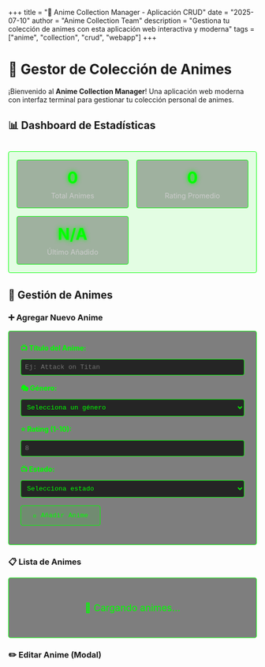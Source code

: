 +++
title = "🎌 Anime Collection Manager - Aplicación CRUD"
date = "2025-07-10"
author = "Anime Collection Team"
description = "Gestiona tu colección de animes con esta aplicación web interactiva y moderna"
tags = ["anime", "collection", "crud", "webapp"]
+++

# 🎌 Gestor de Colección de Animes

¡Bienvenido al **Anime Collection Manager**! Una aplicación web moderna con interfaz terminal para gestionar tu colección personal de animes.

## 📊 Dashboard de Estadísticas

<div id="stats-dashboard" class="terminal-stats">
  <div class="stat-card">
    <span class="stat-number" id="total-animes">0</span>
    <span class="stat-label">Total Animes</span>
  </div>
  <div class="stat-card">
    <span class="stat-number" id="avg-rating">0</span>
    <span class="stat-label">Rating Promedio</span>
  </div>
  <div class="stat-card">
    <span class="stat-number" id="latest-anime">N/A</span>
    <span class="stat-label">Último Añadido</span>
  </div>
</div>

## 🎯 Gestión de Animes

### ➕ Agregar Nuevo Anime

<div id="add-anime-form" class="terminal-form">
  <div class="form-group">
    <label for="anime-title">📺 Título del Anime:</label>
    <input type="text" id="anime-title" placeholder="Ej: Attack on Titan" required>
  </div>
  
  <div class="form-group">
    <label for="anime-genre">🎭 Género:</label>
    <select id="anime-genre" required>
      <option value="">Selecciona un género</option>
      <option value="Acción">⚔️ Acción</option>
      <option value="Aventura">🗺️ Aventura</option>
      <option value="Drama">🎭 Drama</option>
      <option value="Comedia">😂 Comedia</option>
      <option value="Romance">💕 Romance</option>
      <option value="Fantasía">🦄 Fantasía</option>
      <option value="Ciencia Ficción">🚀 Ciencia Ficción</option>
      <option value="Thriller">😱 Thriller</option>
      <option value="Slice of Life">🌸 Slice of Life</option>
    </select>
  </div>
  
  <div class="form-group">
    <label for="anime-rating">⭐ Rating (1-10):</label>
    <input type="number" id="anime-rating" min="1" max="10" placeholder="8" required>
  </div>
  
  <div class="form-group">
    <label for="anime-status">📺 Estado:</label>
    <select id="anime-status" required>
      <option value="">Selecciona estado</option>
      <option value="Completado">✅ Completado</option>
      <option value="Viendo">👀 Viendo</option>
      <option value="Pausado">⏸️ Pausado</option>
      <option value="Abandonado">❌ Abandonado</option>
      <option value="Planificado">📅 Planificado</option>
    </select>
  </div>
  
  <button id="add-anime-btn" class="terminal-btn primary">🎌 Añadir Anime</button>
</div>

### 📋 Lista de Animes

<div id="anime-list" class="terminal-list">
  <div class="loading">🔄 Cargando animes...</div>
</div>

### ✏️ Editar Anime (Modal)

<div id="edit-modal" class="modal">
  <div class="modal-content">
    <span class="close">&times;</span>
    <h2>✏️ Editar Anime</h2>
    <div id="edit-form" class="terminal-form">
      <input type="hidden" id="edit-anime-id">
      <div class="form-group">
        <label for="edit-anime-title">📺 Título:</label>
        <input type="text" id="edit-anime-title" required>
      </div>
      <div class="form-group">
        <label for="edit-anime-genre">🎭 Género:</label>
        <select id="edit-anime-genre" required>
          <option value="Acción">⚔️ Acción</option>
          <option value="Aventura">🗺️ Aventura</option>
          <option value="Drama">🎭 Drama</option>
          <option value="Comedia">😂 Comedia</option>
          <option value="Romance">💕 Romance</option>
          <option value="Fantasía">🦄 Fantasía</option>
          <option value="Ciencia Ficción">🚀 Ciencia Ficción</option>
          <option value="Thriller">😱 Thriller</option>
          <option value="Slice of Life">🌸 Slice of Life</option>
        </select>
      </div>
      <div class="form-group">
        <label for="edit-anime-rating">⭐ Rating:</label>
        <input type="number" id="edit-anime-rating" min="1" max="10" required>
      </div>
      <div class="form-group">
        <label for="edit-anime-status">📺 Estado:</label>
        <select id="edit-anime-status" required>
          <option value="Completado">✅ Completado</option>
          <option value="Viendo">👀 Viendo</option>
          <option value="Pausado">⏸️ Pausado</option>
          <option value="Abandonado">❌ Abandonado</option>
          <option value="Planificado">📅 Planificado</option>
        </select>
      </div>
      <div class="form-actions">
        <button id="update-anime-btn" class="terminal-btn primary">💾 Actualizar</button>
        <button id="cancel-edit-btn" class="terminal-btn secondary">❌ Cancelar</button>
      </div>
    </div>
  </div>
</div>

<style>
/* Estilos Terminal Mejorados */
.terminal-stats {
  display: grid;
  grid-template-columns: repeat(auto-fit, minmax(200px, 1fr));
  gap: 1rem;
  margin: 2rem 0;
  padding: 1rem;
  background: rgba(0, 255, 0, 0.1);
  border: 1px solid #00ff00;
  border-radius: 4px;
}

.stat-card {
  text-align: center;
  padding: 1rem;
  background: rgba(0, 0, 0, 0.3);
  border: 1px solid #00ff00;
  border-radius: 4px;
  transition: all 0.3s ease;
}

.stat-card:hover {
  background: rgba(0, 255, 0, 0.1);
  transform: translateY(-2px);
}

.stat-number {
  display: block;
  font-size: 2rem;
  font-weight: bold;
  color: #00ff00;
  text-shadow: 0 0 10px #00ff00;
}

.stat-label {
  display: block;
  font-size: 0.9rem;
  color: #ccc;
  margin-top: 0.5rem;
}

.terminal-form {
  background: rgba(0, 0, 0, 0.5);
  border: 1px solid #00ff00;
  border-radius: 4px;
  padding: 1.5rem;
  margin: 1rem 0;
}

.form-group {
  margin-bottom: 1rem;
}

.form-group label {
  display: block;
  margin-bottom: 0.5rem;
  color: #00ff00;
  font-weight: bold;
}

.form-group input,
.form-group select {
  width: 100%;
  padding: 0.5rem;
  background: rgba(0, 0, 0, 0.7);
  border: 1px solid #00ff00;
  border-radius: 4px;
  color: #00ff00;
  font-family: 'Courier New', monospace;
}

.form-group input:focus,
.form-group select:focus {
  outline: none;
  border-color: #00ff00;
  box-shadow: 0 0 10px rgba(0, 255, 0, 0.3);
}

.terminal-btn {
  padding: 0.75rem 1.5rem;
  border: 1px solid #00ff00;
  background: rgba(0, 0, 0, 0.7);
  color: #00ff00;
  border-radius: 4px;
  font-family: 'Courier New', monospace;
  cursor: pointer;
  transition: all 0.3s ease;
  margin-right: 0.5rem;
}

.terminal-btn:hover {
  background: rgba(0, 255, 0, 0.2);
  transform: translateY(-1px);
  box-shadow: 0 2px 10px rgba(0, 255, 0, 0.3);
}

.terminal-btn.primary {
  background: rgba(0, 255, 0, 0.1);
}

.terminal-btn.secondary {
  border-color: #ff6b6b;
  color: #ff6b6b;
}

.terminal-btn.secondary:hover {
  background: rgba(255, 107, 107, 0.1);
}

.terminal-list {
  background: rgba(0, 0, 0, 0.5);
  border: 1px solid #00ff00;
  border-radius: 4px;
  padding: 1rem;
  margin: 1rem 0;
}

.anime-item {
  padding: 1rem;
  margin: 0.5rem 0;
  background: rgba(0, 0, 0, 0.3);
  border: 1px solid #00ff00;
  border-radius: 4px;
  transition: all 0.3s ease;
}

.anime-item:hover {
  background: rgba(0, 255, 0, 0.1);
  transform: translateX(5px);
}

.anime-title {
  font-size: 1.2rem;
  font-weight: bold;
  color: #00ff00;
  margin-bottom: 0.5rem;
}

.anime-details {
  display: grid;
  grid-template-columns: repeat(auto-fit, minmax(150px, 1fr));
  gap: 0.5rem;
  margin: 0.5rem 0;
}

.anime-detail {
  color: #ccc;
  font-size: 0.9rem;
}

.anime-actions {
  margin-top: 1rem;
}

.btn-edit, .btn-delete {
  padding: 0.5rem 1rem;
  border: 1px solid;
  border-radius: 4px;
  cursor: pointer;
  margin-right: 0.5rem;
  transition: all 0.3s ease;
}

.btn-edit {
  background: rgba(0, 0, 255, 0.1);
  border-color: #4dabf7;
  color: #4dabf7;
}

.btn-edit:hover {
  background: rgba(0, 0, 255, 0.2);
}

.btn-delete {
  background: rgba(255, 0, 0, 0.1);
  border-color: #ff6b6b;
  color: #ff6b6b;
}

.btn-delete:hover {
  background: rgba(255, 0, 0, 0.2);
}

.modal {
  display: none;
  position: fixed;
  z-index: 1000;
  left: 0;
  top: 0;
  width: 100%;
  height: 100%;
  background-color: rgba(0, 0, 0, 0.8);
}

.modal-content {
  background-color: rgba(0, 0, 0, 0.9);
  margin: 5% auto;
  padding: 2rem;
  border: 1px solid #00ff00;
  border-radius: 8px;
  width: 80%;
  max-width: 500px;
  color: #00ff00;
}

.close {
  color: #ff6b6b;
  float: right;
  font-size: 28px;
  font-weight: bold;
  cursor: pointer;
}

.close:hover {
  color: #ff4757;
}

.loading {
  text-align: center;
  color: #00ff00;
  font-size: 1.2rem;
  padding: 2rem;
}

.form-actions {
  margin-top: 1rem;
  text-align: right;
}

@media (max-width: 768px) {
  .terminal-stats {
    grid-template-columns: 1fr;
  }
  
  .anime-details {
    grid-template-columns: 1fr;
  }
  
  .modal-content {
    width: 95%;
    margin: 10% auto;
  }
}
</style>

<script>
// Configuración de la API
const API_BASE_URL = 'https://anime-api-2r3soktbma-uc.a.run.app/api';
let currentAnimes = []; // Variable global para almacenar la lista actual
let nextId = 1;

// Función para mostrar notificaciones
function showNotification(message, type = 'success') {
  const notification = document.createElement('div');
  notification.className = `notification ${type}`;
  notification.textContent = message;
  notification.style.cssText = `
    position: fixed;
    top: 20px;
    right: 20px;
    padding: 1rem 1.5rem;
    border-radius: 4px;
    color: white;
    font-weight: bold;
    z-index: 1001;
    transition: all 0.3s ease;
    ${type === 'success' ? 'background: rgba(0, 255, 0, 0.8); border: 1px solid #00ff00;' : 'background: rgba(255, 0, 0, 0.8); border: 1px solid #ff6b6b;'}
  `;
  document.body.appendChild(notification);
  
  setTimeout(() => {
    notification.remove();
  }, 3000);
}

// Función para obtener todos los animes
async function fetchAnimes() {
  try {
    const response = await fetch(`${API_BASE_URL}/animes`);
    if (!response.ok) throw new Error('Error al obtener animes');
    const animes = await response.json();
    return animes || [];
  } catch (error) {
    console.error('Error:', error);
    showNotification('Error al cargar animes', 'error');
    return [];
  }
}

// Función para actualizar estadísticas
function updateStats(animes) {
  const totalAnimes = animes.length;
  const avgRating = animes.length > 0 ? 
    (animes.reduce((sum, anime) => sum + (anime.rating || 0), 0) / animes.length).toFixed(1) : '0';
  const latestAnime = animes.length > 0 ? 
    animes[animes.length - 1].title : 'N/A';
  
  document.getElementById('total-animes').textContent = totalAnimes;
  document.getElementById('avg-rating').textContent = avgRating;
  document.getElementById('latest-anime').textContent = latestAnime;
  
  // Efecto de animación para los números
  document.querySelectorAll('.stat-number').forEach(el => {
    el.style.animation = 'pulse 0.5s ease-in-out';
  });
}

// Función para renderizar la lista de animes
function renderAnimeList(animes) {
  const listContainer = document.getElementById('anime-list');
  
  if (animes.length === 0) {
    listContainer.innerHTML = '<div class="loading">📝 No hay animes en tu colección. ¡Añade algunos!</div>';
    return;
  }
  
  const animesHTML = animes.map(anime => `
    <div class="anime-item" data-id="${anime.id}">
      <div class="anime-title">${anime.title}</div>
      <div class="anime-details">
        <div class="anime-detail">🎭 <strong>Género:</strong> ${anime.genre}</div>
        <div class="anime-detail">⭐ <strong>Rating:</strong> ${anime.rating}/10</div>
        <div class="anime-detail">📺 <strong>Estado:</strong> ${anime.status}</div>
      </div>
      <div class="anime-actions">
        <button class="btn-edit" onclick="editAnime(${anime.id})">✏️ Editar</button>
        <button class="btn-delete" onclick="deleteAnime(${anime.id})">🗑️ Eliminar</button>
      </div>
    </div>
  `).join('');
  
  listContainer.innerHTML = animesHTML;
}

// Función para añadir un anime
async function addAnime() {
  const title = document.getElementById('anime-title').value.trim();
  const genre = document.getElementById('anime-genre').value;
  const rating = parseInt(document.getElementById('anime-rating').value);
  const status = document.getElementById('anime-status').value;
  
  if (!title || !genre || !rating || !status) {
    showNotification('Por favor, completa todos los campos', 'error');
    return;
  }
  
  const anime = {
    id: nextId++,
    title,
    genre,
    rating,
    status
  };
  
  try {
    const response = await fetch(`${API_BASE_URL}/animes`, {
      method: 'POST',
      headers: {
        'Content-Type': 'application/json'
      },
      body: JSON.stringify(anime)
    });
    
    if (!response.ok) throw new Error('Error al añadir anime');
    
    showNotification('🎌 Anime añadido exitosamente!');
    
    // Limpiar formulario
    document.getElementById('anime-title').value = '';
    document.getElementById('anime-genre').value = '';
    document.getElementById('anime-rating').value = '';
    document.getElementById('anime-status').value = '';
    
    // Recargar lista
    loadAnimes();
    
  } catch (error) {
    console.error('Error:', error);
    showNotification('Error al añadir anime', 'error');
  }
}

// Función para editar un anime
function editAnime(id) {
  // Buscar el anime en la lista actual
  const anime = currentAnimes.find(a => a.id === id.toString());
  if (!anime) {
    showNotification('Anime no encontrado', 'error');
    return;
  }
  
  // Llenar formulario de edición
  document.getElementById('edit-anime-id').value = id;
  document.getElementById('edit-anime-title').value = anime.title;
  document.getElementById('edit-anime-genre').value = anime.genre;
  document.getElementById('edit-anime-rating').value = anime.rating;
  document.getElementById('edit-anime-status').value = anime.status || 'Viendo';
  
  // Mostrar modal
  document.getElementById('edit-modal').style.display = 'block';
}

// Función para actualizar un anime
async function updateAnime() {
  const id = document.getElementById('edit-anime-id').value;
  const title = document.getElementById('edit-anime-title').value.trim();
  const genre = document.getElementById('edit-anime-genre').value;
  const rating = parseInt(document.getElementById('edit-anime-rating').value);
  const status = document.getElementById('edit-anime-status').value;
  
  if (!title || !genre || !rating || !status) {
    showNotification('Por favor, completa todos los campos', 'error');
    return;
  }
  
  const anime = { id: id, title, genre, rating, status };
  
  try {
    const response = await fetch(`${API_BASE_URL}/animes/${id}`, {
      method: 'PUT',
      headers: {
        'Content-Type': 'application/json'
      },
      body: JSON.stringify(anime)
    });
    
    if (!response.ok) throw new Error('Error al actualizar anime');
    
    showNotification('💾 Anime actualizado exitosamente!');
    
    // Cerrar modal
    document.getElementById('edit-modal').style.display = 'none';
    
    // Recargar lista
    loadAnimes();
    
  } catch (error) {
    console.error('Error:', error);
    showNotification('Error al actualizar anime', 'error');
  }
}

// Función para eliminar un anime
async function deleteAnime(id) {
  if (!confirm('¿Estás seguro de que quieres eliminar este anime?')) return;
  
  try {
    const response = await fetch(`${API_BASE_URL}/animes/${id}`, {
      method: 'DELETE'
    });
    
    if (!response.ok) throw new Error('Error al eliminar anime');
    
    showNotification('🗑️ Anime eliminado exitosamente!');
    
    // Recargar lista
    loadAnimes();
    
  } catch (error) {
    console.error('Error:', error);
    showNotification('Error al eliminar anime', 'error');
  }
}

// Función para cargar animes y actualizar la interfaz
async function loadAnimes() {
  const animes = await fetchAnimes();
  currentAnimes = animes; // Guardar la lista actual
  updateStats(animes);
  renderAnimeList(animes);
  
  // Actualizar nextId basado en el mayor ID existente
  if (animes.length > 0) {
    const maxId = Math.max(...animes.map(anime => anime.id || 0));
    nextId = maxId + 1;
  }
}

// Event listeners
document.addEventListener('DOMContentLoaded', function() {
  // Cargar animes al iniciar
  loadAnimes();
  
  // Añadir anime
  document.getElementById('add-anime-btn').addEventListener('click', addAnime);
  
  // Actualizar anime
  document.getElementById('update-anime-btn').addEventListener('click', updateAnime);
  
  // Cancelar edición
  document.getElementById('cancel-edit-btn').addEventListener('click', function() {
    document.getElementById('edit-modal').style.display = 'none';
  });
  
  // Cerrar modal
  document.querySelector('.close').addEventListener('click', function() {
    document.getElementById('edit-modal').style.display = 'none';
  });
  
  // Cerrar modal al hacer click fuera
  window.addEventListener('click', function(event) {
    const modal = document.getElementById('edit-modal');
    if (event.target === modal) {
      modal.style.display = 'none';
    }
  });
  
  // Permitir añadir anime con Enter
  document.getElementById('anime-title').addEventListener('keypress', function(e) {
    if (e.key === 'Enter') addAnime();
  });
});

// Animaciones CSS
const style = document.createElement('style');
style.textContent = `
  @keyframes pulse {
    0% { transform: scale(1); }
    50% { transform: scale(1.05); }
    100% { transform: scale(1); }
  }
  
  .notification {
    animation: slideIn 0.3s ease-out;
  }
  
  @keyframes slideIn {
    from { transform: translateX(100%); opacity: 0; }
    to { transform: translateX(0); opacity: 1; }
  }
`;
document.head.appendChild(style);
</script>
